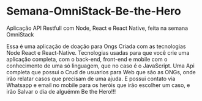 # Semana-OmniStack-Be-the-Hero
Aplicação API Restfull com Node, React e React Native, feita na semana OmniStack


  Essa é uma aplicação de doação para Ongs Criada com as tecnologias Node React e React-Native.
Tecnologias usadas para que você crie uma aplicação completa, com o back-end, front-end e mobile com o conhecimento de uma só linguagem,
que no caso é o JavaScript.
  Uma Api completa que possui o Crud de usuarios para Web que são as ONGs, onde irão relatar casos que precisam de uma ajuda. E possui 
contato via Whatsapp e email no mobile para os heróis que irão escolher um caso, e irão Salvar o dia de alguémm
  Be the Hero!!!
 

